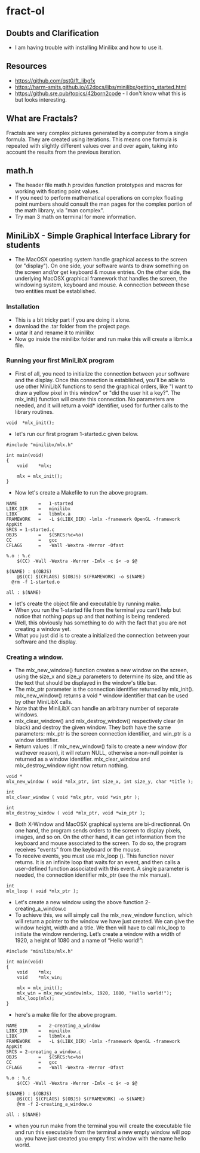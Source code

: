 # fract-ol

## Doubts and Clarification
- I am having trouble with installing Minilibx and how to use it.

## Resources
- https://github.com/qst0/ft_libgfx
- https://harm-smits.github.io/42docs/libs/minilibx/getting_started.html
- https://github.sre.pub/topics/42born2code - I don't know what this is but looks interesting.

## What are Fractals?
Fractals are very complex pictures generated by a computer from a single formula. They are created using iterations. This means one formula is repeated with slightly different values over and over again, taking into account the results from the previous iteration.

## math.h
- The header file math.h provides function prototypes and macros for working with floating point values.
- If you need to perform mathematical operations on complex floating point numbers should consult the man pages for the complex portion of the math library, via "man complex".
- Try man 3 math on terminal for more information.

## MiniLibX - Simple Graphical Interface Library for students
- The MacOSX operating system handle graphical access to the screen (or "display"). On one side, your software wants to draw something on the screen and/or get keyboard & mouse entries. On the other side, the underlying MacOSX graphical framework that handles the screen, the windowing system, keyboard and mouse. A connection between these two entities must be established.
### Installation
- This is a bit tricky part if you are doing it alone.
- download the .tar folder from the project page.
- untar it and rename it to minilibx
- Now go inside the minilibx folder and run make this will create a libmlx.a file.
### Running your first MiniLibX program
- First of all, you need to initialize the connection between your software and the display. Once this connection is established, you'll be able to use other MiniLibX functions to send the graphical orders, like "I want to draw a yellow pixel in this window" or "did the user hit a key?". The mlx_init() function will create this connection. No parameters are needed, and it will return a void* identifier, used for further calls to the library routines.
```
void  *mlx_init();
```
- let's run our first program 1-started.c given below.
```
#include "minilibx/mlx.h"

int	main(void)
{
	void	*mlx;

	mlx = mlx_init();
}
```
- Now let's create a Makefile to run the above program.
```
NAME		=	1-started
LIBX_DIR	=	minilibx
LIBX		=	libmlx.a
FRAMEWORK	=	-L $(LIBX_DIR) -lmlx -framework OpenGL -framework AppKit
SRCS = 1-started.c
OBJS		=	$(SRCS:%c=%o)
CC			=	gcc
CFLAGS		=	-Wall -Wextra -Werror -Ofast

%.o : %.c
	$(CC) -Wall -Wextra -Werror -Imlx -c $< -o $@
  
$(NAME) : $(OBJS)
	@$(CC) $(CFLAGS) $(OBJS) $(FRAMEWORK) -o $(NAME)
  @rm -f 1-started.o

all : $(NAME)
```
- let's create the object file and executable by running make.
- When you run the 1-started file from the terminal you can't help but notice that nothing pops up and that nothing is being rendered.
- Well, this obviously has something to do with the fact that you are not creating a window yet.
- What you just did is to create a initialized the connection between your software and the display.

### Creating a window.
- The mlx_new_window() function creates a new window on the screen, using the size_x and size_y parameters to determine its size, and title as the text that should be displayed in the window's title bar.
- The mlx_ptr parameter is the connection identifier returned by mlx_init(). mlx_new_window() returns a void * window identifier that can be used by other MiniLibX calls. 
- Note that the MiniLibX can handle an arbitrary number of separate windows.
- mlx_clear_window() and mlx_destroy_window() respectively clear (in black) and destroy the given window. They both have the same parameters: mlx_ptr is the screen connection identifier, and win_ptr is a window identifier.
- Return values : If mlx_new_window() fails to create a new window (for wathever reason), it will return NULL, otherwise a non-null pointer is returned as a window identifier. mlx_clear_window and mlx_destroy_window right now return nothing.
```
void *
mlx_new_window ( void *mlx_ptr, int size_x, int size_y, char *title );

int
mlx_clear_window ( void *mlx_ptr, void *win_ptr );

int
mlx_destroy_window ( void *mlx_ptr, void *win_ptr );
```
- Both  X-Window  and MacOSX graphical systems are bi-directionnal.  On one hand, the program sends orders to the screen to display pixels, images, and so on. On the other hand, it  can get information from the keyboard and mouse associated to the screen. To do so, the program receives "events" from the keyboard or the mouse.
- To receive events, you must use mlx_loop (). This function never returns. It is an infinite loop  that  waits for an event, and then calls a user-defined function associated with this event.  A single parameter is needed, the connection identifier mlx_ptr (see the  mlx  manual).
```
int
mlx_loop ( void *mlx_ptr );
```
- Let's create a new window using the above function 2-creating_a_window.c
- To achieve this, we will simply call the mlx_new_window function, which will return a pointer to the window we have just created. We can give the window height, width and a title. We then will have to call mlx_loop to initiate the window rendering. Let’s create a window with a width of 1920, a height of 1080 and a name of “Hello world!”:
```
#include "minilibx/mlx.h"

int	main(void)
{
	void	*mlx;
	void	*mlx_win;

	mlx = mlx_init();
	mlx_win = mlx_new_window(mlx, 1920, 1080, "Hello world!");
	mlx_loop(mlx);
}
```
- here's a make file for the above program.
```
NAME		=	2-creating_a_window
LIBX_DIR	=	minilibx
LIBX		=	libmlx.a
FRAMEWORK	=	-L $(LIBX_DIR) -lmlx -framework OpenGL -framework AppKit
SRCS = 2-creating_a_window.c
OBJS		=	$(SRCS:%c=%o)
CC			=	gcc
CFLAGS		=	-Wall -Wextra -Werror -Ofast

%.o : %.c
	$(CC) -Wall -Wextra -Werror -Imlx -c $< -o $@
	
$(NAME) : $(OBJS)
	@$(CC) $(CFLAGS) $(OBJS) $(FRAMEWORK) -o $(NAME)
	@rm -f 2-creating_a_window.o

all : $(NAME)
```
- when you run make from the terminal you will create the executable file and run this executable from the terminal a new empty window will pop up. you have just created you empty first window with the name hello world.


